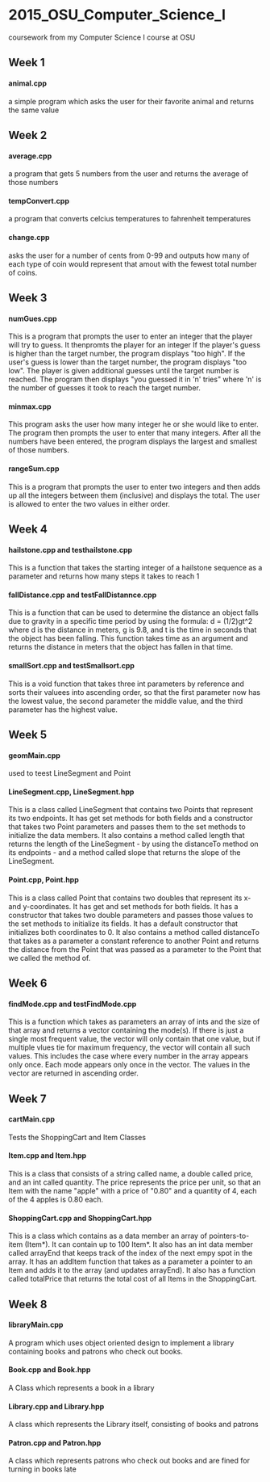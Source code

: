 # 2015_OSU_Computer_Science_I
coursework from my Computer Science I course at OSU

## Week 1
#### animal.cpp        
a simple program which asks the user for their favorite animal and returns the same value

## Week 2
#### average.cpp
a program that gets 5 numbers from the user and returns the average of those numbers
#### tempConvert.cpp
a program that converts celcius temperatures to fahrenheit temperatures
#### change.cpp
asks the user for a number of cents from 0-99 and outputs how many of each type of coin would represent that amout with the fewest total number of coins.

## Week 3
#### numGues.cpp
This is a program that prompts the user to enter an integer that the player will try to guess. It thenpromts the player for an integer If the player's guess is higher than the target number, the program displays "too high". If the user's guess is lower than the target number, the program displays "too low". The player is given additional guesses until the target number is reached. The program then displays "you guessed it in 'n' tries" where 'n' is the number of guesses it took to reach the target number.
#### minmax.cpp
This program asks the user how many integer he or she would like to enter. The program then prompts the
user to enter that many integers. After all the numbers have been entered, the program displays the largest
and smallest of those numbers.
#### rangeSum.cpp
This is a program that prompts the user to enter two integers and then adds up all the integers between them
(inclusive) and displays the total. The user is allowed to enter the two values in either order.

## Week 4
#### hailstone.cpp and testhailstone.cpp
This is a function that takes the starting integer of a hailstone sequence as a parameter and returns how
many steps it takes to reach 1
#### fallDistance.cpp and testFallDistannce.cpp
This is a function that can be used to determine the distance an object falls due to gravity in a specific
time period by using the formula: d = (1/2)gt^2 where d is the distance in meters, g is 9.8, and t is the
time in seconds that the object has been falling. This function takes time as an argument and returns the
distance in meters that the object has fallen in that time.
#### smallSort.cpp and testSmallsort.cpp
This is a void function that takes three int parameters by reference and sorts their valuees into ascending
order, so that the first parameter now has the lowest value, the second parameter the middle value, and the
third parameter has the highest value.

## Week 5
#### geomMain.cpp
used to teest LineSegment and Point
#### LineSegment.cpp, LineSegment.hpp
This is a class called LineSegment that contains two Points that represent its two endpoints. It has get
set methods for both fields and a constructor that takes two Point parameters and passes them to the set
methods to initialize the data members. It also contains a method called length that returns the length of
the LineSegment - by using the distanceTo method on its endpoints - and a method called slope that returns
the slope of the LineSegment.
#### Point.cpp, Point.hpp
This is a class called Point that contains two doubles that represent its x- and y-coordinates. It has get
and set methods for both fields. It has a constructor that takes two double parameters and passes those
values to the set methods to initialize its fields. It has a default constructor that initializes both
coordinates to 0. It also contains a method called distanceTo that takes as a parameter a constant reference
to another Point and returns the distance from the Point that was passed as a parameter to the Point that
we called the method of.

## Week 6
#### findMode.cpp and testFindMode.cpp
This is a function which takes as parameters an array of ints and the size of that array and returns a vector
containing the mode(s). If there is just a single most frequent value, the vector will only contain that one
value, but if multiple vlues tie for maximum frequency, the vector will contain all such values. This includes
the case where every number in the array appears only once. Each mode appears only once in the vector. The
values in the vector are returned in ascending order.

## Week 7
#### cartMain.cpp
Tests the ShoppingCart and Item Classes
#### Item.cpp and Item.hpp
This is a class that consists of a string called name, a double called price, and an int called quantity.
The price represents the price per unit, so that an Item with the name "apple" with a price of "0.80" and a
quantity of 4, each of the 4 apples is 0.80 each.
#### ShoppingCart.cpp and ShoppingCart.hpp
This is a class which contains as a data member an array of pointers-to-item (Item*). It can contain up to
100 Item*. It also has an int data member called arrayEnd that keeps track of the index of
the next empy spot in the array. It has an addItem function that takes as a parameter a pointer
to an Item and adds it to the array (and updates arrayEnd). It also has a function called totalPrice that
returns the total cost of all Items in the ShoppingCart.

## Week 8
#### libraryMain.cpp
A program which uses object oriented design to implement a library containing books and patrons who check out books.
#### Book.cpp and Book.hpp
A Class which represents a book in a library
#### Library.cpp and Library.hpp
A class which represents the Library itself, consisting of books and patrons
#### Patron.cpp and Patron.hpp
A class which represents patrons who check out books and are fined for turning in books late
